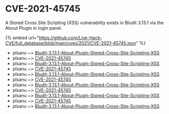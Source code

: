 # CVE-2021-45745

A Stored Cross Site Scripting (XSS) vulnerability exists in Bludit 3.13.1 via the About Plugin in login panel.

{% embed url="https://github.com/Live-Hack-CVE/full_database/blob/main/cves/2021/CVE-2021-45745.json" %}


* plsanu ~> [Bludit-3.13.1-About-Plugin-Stored-Cross-Site-Scripting-XSS](https://www.alice-snow.ru/2021/database/cve-2021-45745/bludit-3.13.1-about-plugin-stored-cross-site-scripting-xss-plsanu)
* plsanu ~> [CVE-2021-45745](https://www.alice-snow.ru/2021/database/cve-2021-45745/cve-2021-45745-plsanu)
* plsanu ~> [Bludit-3.13.1-About-Plugin-Stored-Cross-Site-Scripting-XSS](https://www.alice-snow.ru/2021/database/cve-2021-45745/bludit-3.13.1-about-plugin-stored-cross-site-scripting-xss-plsanu)
* plsanu ~> [CVE-2021-45745](https://www.alice-snow.ru/2021/database/cve-2021-45745/cve-2021-45745-plsanu)
* plsanu ~> [Bludit-3.13.1-About-Plugin-Stored-Cross-Site-Scripting-XSS](https://www.alice-snow.ru/2021/database/cve-2021-45745/bludit-3.13.1-about-plugin-stored-cross-site-scripting-xss-plsanu)
* plsanu ~> [CVE-2021-45745](https://www.alice-snow.ru/2021/database/cve-2021-45745/cve-2021-45745-plsanu)
* plsanu ~> [Bludit-3.13.1-About-Plugin-Stored-Cross-Site-Scripting-XSS](https://www.alice-snow.ru/2021/database/cve-2021-45745/bludit-3.13.1-about-plugin-stored-cross-site-scripting-xss-plsanu)
* plsanu ~> [CVE-2021-45745](https://www.alice-snow.ru/2021/database/cve-2021-45745/cve-2021-45745-plsanu)
* plsanu ~> [Bludit-3.13.1-About-Plugin-Stored-Cross-Site-Scripting-XSS](https://www.alice-snow.ru/2021/database/cve-2021-45745/bludit-3.13.1-about-plugin-stored-cross-site-scripting-xss-plsanu)
* plsanu ~> [CVE-2021-45745](https://www.alice-snow.ru/2021/database/cve-2021-45745/cve-2021-45745-plsanu)
* plsanu ~> [Bludit-3.13.1-About-Plugin-Stored-Cross-Site-Scripting-XSS](https://www.alice-snow.ru/2021/database/cve-2021-45745/bludit-3.13.1-about-plugin-stored-cross-site-scripting-xss-plsanu)